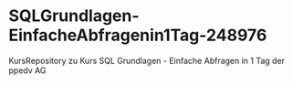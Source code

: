 # SQLGrundlagen-EinfacheAbfragenin1Tag-248976
KursRepository zu Kurs SQL Grundlagen - Einfache Abfragen in 1 Tag der ppedv AG
